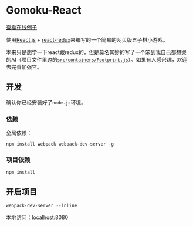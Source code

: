 # Gomoku-React

[查看在线例子](https://classlfz.github.io/gomoku-react/)

使用[React.js](https://facebook.github.io/react/) + [react-redux](https://github.com/reactjs/react-redux)来编写的一个简易的网页版五子棋小游戏。

本来只是想学一下react跟redux的，但是莫名其妙的写了一个笨到我自己都想哭的AI（项目文件里边的[`src/containers/Footprint.js`](./src/containers/Footprint.js)）。如果有人感兴趣，欢迎去完善加强它。

## 开发

确认你已经安装好了`node.js`环境。

### 依赖

全局依赖：

`npm install webpack webpack-dev-server -g`

### 项目依赖

`npm install`

## 开启项目

`webpack-dev-server --inline`

本地访问：[localhost:8080](http://localhost:8080)